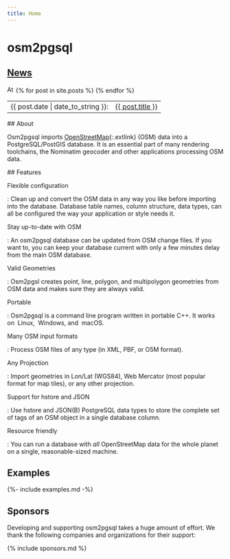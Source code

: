 ```yaml
---
title: Home
---
```


# osm2pgsql

<section id="newsbox">
    <h2><a href="{% link news/index.md %}">News</a></h2>
    <a id="news-rss" href="{% link news/feed.xml %}"><img src="{% link img/feed.svg %}" width="16" height="16" alt="Atom Feed"/></a>
<table>
{% for post in site.posts %}
    <tr><td>{{ post.date | date_to_string }}:</td>
        <td><a href="{{ post.url }}">{{ post.title }}</a></td></tr>
{% endfor %}
</table>
</section>

<section markdown="1">
## About

Osm2pgsql imports [OpenStreetMap](https://www.openstreetmap.org/){:.extlink}
(OSM) data into a PostgreSQL/PostGIS database. It is an essential part of many
rendering toolchains, the Nominatim geocoder and other applications processing
OSM data.

</section>

<section markdown="1">
## Features

Flexible configuration

: Clean up and convert the OSM data in any way you like before importing into
  the database. Database table names, column structure, data types, can all
  be configured the way your application or style needs it.

Stay up-to-date with OSM

: An osm2pgsql database can be updated from OSM change files. If you want to,
  you can keep your database current with only a few minutes delay from the
  main OSM database.

Valid Geometries

: Osm2pgsl creates point, line, polygon, and multipolygon geometries from OSM
  data and makes sure they are always valid.

Portable

: Osm2pgsql is a command line program written in portable C++. It works on
  <img class="inline" alt="" src="{% link img/linux.png %}"/> Linux,
  <img class="inline" alt="" src="{% link img/windows.png %}"/> Windows, and
  <img class="inline" alt="" src="{% link img/apple.png %}"/> macOS.

Many OSM input formats

: Process OSM files of any type (in XML, PBF, or O5M format).

Any Projection

: Import geometries in Lon/Lat (WGS84), Web Mercator (most popular format for
  map tiles), or any other projection.

Support for hstore and JSON

: Use hstore and JSON(B) PostgreSQL data types to store the complete
  set of tags of an OSM object in a single database column.

Resource friendly

: You can run a database with *all* OpenStreetMap data for the whole planet
  on a single, reasonable-sized machine.


</section>

<section markdown="1">

## Examples

{%- include examples.md -%}

</section>

<section markdown="1">

## Sponsors

Developing and supporting osm2pgsql takes a huge amount of effort. We thank the
following companies and organizations for their support:

{% include sponsors.md %}

</section>

